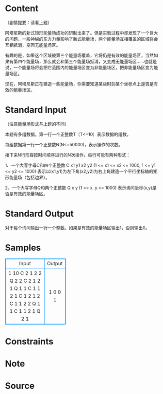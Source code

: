 
# Content

（剧情提要：请看上题）

阿塔尼斯的新式矩形能量场成功的研制出来了。但是实验过程中却发现了一个巨大的问题，一股神秘的东方力量影响了新式能量场，两个能量场互相覆盖的区域将会互相抵消，变回无能量场区。

有趣的是，如果这个区域被第三个能量场覆盖，它将仍是有效的能量场区，当然如果有第四个能量场，那么就会和第三个能量场抵消，又变成无能量场区……也就是说，一个能量场将会把它范围内的能量场区变为非能量场区，把非能量场区变为能量场区。

现在，阿塔尼斯正在建造一些能量场，你需要知道某些时刻某个坐标点上是否是有效的能量场区。

# Standard Input

（注意能量场形式与上题的不同）

本题有多组数据。第一行一个正整数T（T<=10）表示数据的组数。

每组数据第一行一个正整数N(N<=50000)，表示操作的次数。

接下来N行形容按时间顺序进行的N次操作，每行可能有两种形式：

1、一个大写字母C和四个正整数   C x1 y1 x2 y2 (1 <= x1 <= x2 <= 1000, 1 <= y1 <= y2 <= 1000) 表示以(x1,y1)为左下角(x2,y2)为右上角建造一个平行坐标轴的矩形能量场（包括边界）。

2、一个大写字母Q和两个正整数 Q x y (1 <= x, y <= 1000) 表示询问坐标(x,y)是否是有效的能量场区。

# Standard Output

对于每个询问输出一行一个整数。如果是有效的能量场区输出1，否则输出0。

# Samples

<style>
        table,table tr th, table tr td { border:1px solid #0094ff; }
        table { width: 200px; min-height: 25px; line-height: 25px; text-align: center; border-collapse: collapse;}   
    </style>
<table>
	<tr>
		<td>Input</td>
		<td>Output</td>
	</tr>
<tr><td>1
10
C 2 1 2 2
Q 2 2
C 2 1 2 1
Q 1 1
C 1 1 2 1
C 1 2 1 2
C 1 1 2 2
Q 1 1
C 1 1 2 1
Q 2 1</td><td>1
0
0
1
</td></tr></table>


# Constraints



# Note



# Source


